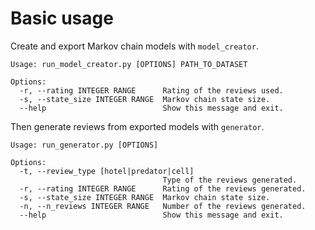 # Basic usage
Create and export Markov chain models with ```model_creator```.
```
Usage: run_model_creator.py [OPTIONS] PATH_TO_DATASET

Options:
  -r, --rating INTEGER RANGE      Rating of the reviews used.
  -s, --state_size INTEGER RANGE  Markov chain state size.
  --help                          Show this message and exit.
```
Then generate reviews from exported models with ```generator```.
```
Usage: run_generator.py [OPTIONS]

Options:
  -t, --review_type [hotel|predator|cell]
                                  Type of the reviews generated.
  -r, --rating INTEGER RANGE      Rating of the reviews generated.
  -s, --state_size INTEGER RANGE  Markov chain state size.
  -n, --n_reviews INTEGER RANGE   Number of the reviews generated.
  --help                          Show this message and exit.
```
